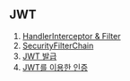 ## JWT

1. [HandlerInterceptor & Filter](1.HandlerInterceptor%20&%20Filter.md)
2. [SecurityFilterChain](2.SecurityFilterChain.md)
3. [JWT 발급](3.JWT발급.md)
4. [JWT를 이용한 인증](4.JWT를_이용한_인증.md)